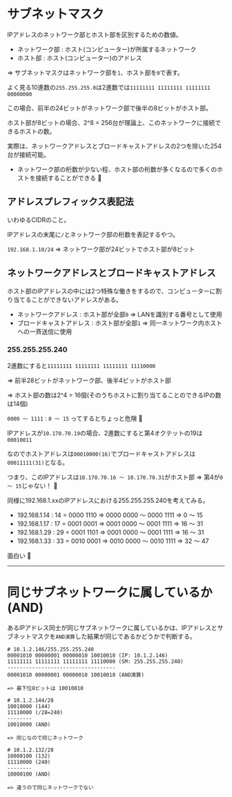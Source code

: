 # サブネットマスク

IPアドレスのネットワーク部とホスト部を区別するための数値。

- ネットワーク部 : ホスト(コンピューター)が所属するネットワーク
- ホスト部 : ホスト(コンピューター)のアドレス

=> サブネットマスクはネットワーク部を`1`、ホスト部を`0`で表す。

よく見る10進数の`255.255.255.0`は2進数では`11111111 11111111 11111111 00000000`

この場合、前半の24ビットがネットワーク部で後半の8ビットがホスト部。

ホスト部が8ビットの場合、2^8 = 256台が理論上、このネットワークに接続できるホストの数。

実際は、ネットワークアドレスとブロードキャストアドレスの2つを除いた254台が接続可能。

- ネットワーク部の桁数が少ない程、ホスト部の桁数が多くなるので多くのホストを接続することができる :dog:

## アドレスプレフィックス表記法

いわゆるCIDRのこと。

IPアドレスの末尾に`/`とネットワーク部の桁数を表記するやつ。

`192.168.1.10/24` => ネットワーク部が24ビットでホスト部が8ビット

## ネットワークアドレスとブロードキャストアドレス

ホスト部のIPアドレスの中には2つ特殊な働きをするので、コンピューターに割り当てることができないアドレスがある。

- ネットワークアドレス : ホスト部が全部`0` => LANを識別する番号として使用
- ブロードキャストアドレス : ホスト部が全部`1` => 同一ネットワーク内ホストへの一斉送信に使用

### 255.255.255.240

2進数にすると`11111111 11111111 11111111 11110000`

=> 前半28ビットがネットワーク部、後半4ビットがホスト部

=> ホスト部の数は2^4 = 16個(そのうちホストに割り当てることのできるIPの数は14個)

`0000 ～ 1111` : `0 ～ 15` ってするとちょっと危険 :dog:

IPアドレスが`10.170.70.19`の場合、2進数にすると第4オクテットの19は`00010011`

なのでホストアドレスは`00010000(16)`でブロードキャストアドレスは`00011111(31)`となる。

つまり、このIPアドレスは`10.170.70.16 ～ 10.170.70.31`がホスト部 => 第4が`0 ～ 15`じゃない！ :dog:

同様に192.168.1.xxのIPアドレスにおける255.255.255.240を考えてみる。

- 192.168.1.14 : 14 = 0000 1110 => 0000 0000 ～ 0000 1111 => 0 ～ 15
- 192.168.1.17 : 17 = 0001 0001 => 0001 0000 ～ 0001 1111 => 16 ～ 31
- 192.168.1.29 : 29 = 0001 1101 => 0001 0000 ～ 0001 1111 => 16 ～ 31
- 192.168.1.33 : 33 = 0010 0001 => 0010 0000 ～ 0010 1111 => 32 ～ 47

面白い :dog:

---

# 同じサブネットワークに属しているか(AND)

あるIPアドレス同士が同じサブネットワークに属しているかは、IPアドレスとサブネットマスクを`AND演算`した結果が同じであるかどうかで判断する。

```
# 10.1.2.146/255.255.255.240
00001010 00000001 00000010 10010010 (IP: 10.1.2.146)
11111111 11111111 11111111 11110000 (SM: 255.255.255.240)
-----------------------------------
00001010 00000001 00000010 10010010 (AND演算)

=> 最下位8ビットは 10010010

# 10.1.2.144/28
10010000 (144)
11110000 (/28=240)
--------
10010000 (AND)

=> 同じなので同じネットワーク

# 10.1.2.132/28
10000100 (132)
11110000 (240)
--------
10000100 (AND)

=> 違うので同じネットワークでない
```

